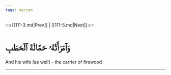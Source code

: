 ```yaml
---
tags: meccan
---
```


👈 [[111-3.md|Prev]] | [[111-5.md|Next]] 👉

# وَٱمۡرَأَتُهُۥ حَمَّالَةَ ٱلۡحَطَبِ

And his wife [as well] - the carrier of firewood

---

